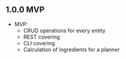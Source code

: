 ## 1.0.0 MVP

- MVP:
    - CRUD operations for every entity
    - REST covering
    - CLI covering
    - Calculation of ingredients for a planner
